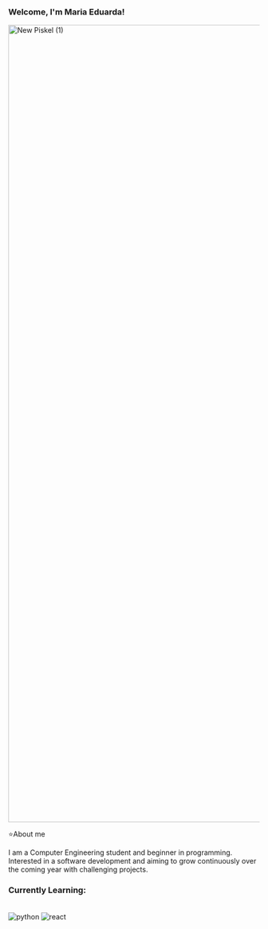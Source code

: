 
### Welcome, I'm Maria Eduarda!

<img width="5760" height="1600" alt="New Piskel (1)" src="https://github.com/user-attachments/assets/491131eb-8071-493b-8e09-5b921f6ef219" />

⭐About me
    
I am a Computer Engineering student and beginner in programming. Interested in a software development and aiming to grow continuously over the coming year with challenging projects.



### Currently Learning:
<div style="display: inline_block"><br/>
    <img align="center" alt="python" src="https://img.shields.io/badge/Python-14354C?style=for-the-badge&logo=python&logoColor=white"/>
    <img align="center" alt="react" src="https://img.shields.io/badge/React-20232A?style=for-the-badge&logo=react&logoColor=61DAFB"/>

<div>
